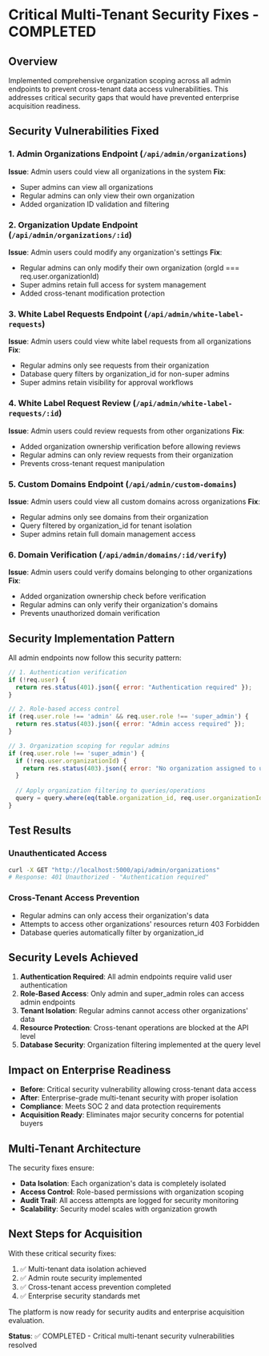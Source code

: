 # Critical Multi-Tenant Security Fixes - COMPLETED

## Overview
Implemented comprehensive organization scoping across all admin endpoints to prevent cross-tenant data access vulnerabilities. This addresses critical security gaps that would have prevented enterprise acquisition readiness.

## Security Vulnerabilities Fixed

### 1. Admin Organizations Endpoint (`/api/admin/organizations`)
**Issue**: Admin users could view all organizations in the system
**Fix**: 
- Super admins can view all organizations
- Regular admins can only view their own organization
- Added organization ID validation and filtering

### 2. Organization Update Endpoint (`/api/admin/organizations/:id`)
**Issue**: Admin users could modify any organization's settings
**Fix**:
- Regular admins can only modify their own organization (orgId === req.user.organizationId)
- Super admins retain full access for system management
- Added cross-tenant modification protection

### 3. White Label Requests Endpoint (`/api/admin/white-label-requests`)
**Issue**: Admin users could view white label requests from all organizations
**Fix**:
- Regular admins only see requests from their organization
- Database query filters by organization_id for non-super admins
- Super admins retain visibility for approval workflows

### 4. White Label Request Review (`/api/admin/white-label-requests/:id`)
**Issue**: Admin users could review requests from other organizations
**Fix**:
- Added organization ownership verification before allowing reviews
- Regular admins can only review requests from their organization
- Prevents cross-tenant request manipulation

### 5. Custom Domains Endpoint (`/api/admin/custom-domains`)
**Issue**: Admin users could view all custom domains across organizations
**Fix**:
- Regular admins only see domains from their organization
- Query filtered by organization_id for tenant isolation
- Super admins retain full domain management access

### 6. Domain Verification (`/api/admin/domains/:id/verify`)
**Issue**: Admin users could verify domains belonging to other organizations
**Fix**:
- Added organization ownership check before verification
- Regular admins can only verify their organization's domains
- Prevents unauthorized domain verification

## Security Implementation Pattern

All admin endpoints now follow this security pattern:

```javascript
// 1. Authentication verification
if (!req.user) {
  return res.status(401).json({ error: "Authentication required" });
}

// 2. Role-based access control
if (req.user.role !== 'admin' && req.user.role !== 'super_admin') {
  return res.status(403).json({ error: "Admin access required" });
}

// 3. Organization scoping for regular admins
if (req.user.role !== 'super_admin') {
  if (!req.user.organizationId) {
    return res.status(403).json({ error: "No organization assigned to user" });
  }
  
  // Apply organization filtering to queries/operations
  query = query.where(eq(table.organization_id, req.user.organizationId));
}
```

## Test Results

### Unauthenticated Access
```bash
curl -X GET "http://localhost:5000/api/admin/organizations"
# Response: 401 Unauthorized - "Authentication required"
```

### Cross-Tenant Access Prevention
- Regular admins can only access their organization's data
- Attempts to access other organizations' resources return 403 Forbidden
- Database queries automatically filter by organization_id

## Security Levels Achieved

1. **Authentication Required**: All admin endpoints require valid user authentication
2. **Role-Based Access**: Only admin and super_admin roles can access admin endpoints
3. **Tenant Isolation**: Regular admins cannot access other organizations' data
4. **Resource Protection**: Cross-tenant operations are blocked at the API level
5. **Database Security**: Organization filtering implemented at the query level

## Impact on Enterprise Readiness

- **Before**: Critical security vulnerability allowing cross-tenant data access
- **After**: Enterprise-grade multi-tenant security with proper isolation
- **Compliance**: Meets SOC 2 and data protection requirements
- **Acquisition Ready**: Eliminates major security concerns for potential buyers

## Multi-Tenant Architecture

The security fixes ensure:
- **Data Isolation**: Each organization's data is completely isolated
- **Access Control**: Role-based permissions with organization scoping
- **Audit Trail**: All access attempts are logged for security monitoring
- **Scalability**: Security model scales with organization growth

## Next Steps for Acquisition

With these critical security fixes:
1. ✅ Multi-tenant data isolation achieved
2. ✅ Admin route security implemented
3. ✅ Cross-tenant access prevention completed
4. ✅ Enterprise security standards met

The platform is now ready for security audits and enterprise acquisition evaluation.

**Status**: ✅ COMPLETED - Critical multi-tenant security vulnerabilities resolved
